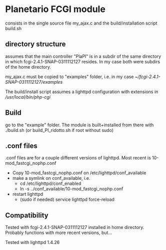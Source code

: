 # Planetario FCGI module
consists in the single source file my_ajax.c and the build/installation script build.sh
## directory structure
assumes that the main controller "PlaPI" is in a subdir of the same directory in which fcgi-2.4.1-SNAP-0311112127 resides. In my case both were subdirs of the home directory.

my_ajax.c must be copied to "examples" folder, i.e. in my case
_~/fcgi-2.4.1-SNAP-0311112127/examples_

The build/install script assumes a lighttpd configuration with extensions in _/usr/local/bin/php-cgi_
## Build
go to the "example" folder.
The module is built+installed from there with ./build.sh (or build_PI_ridotto.sh if root without sudo)

## .conf files
.conf files are for a couple different versions of lighttpd. Most recent is 10-mod_fastcgi_nophp.conf

* Copy 10-mod_fastcgi_nophp.conf on /etc/lighttpd/conf_available
* make a symlink on conf_available, i.e.
  - cd /etc/lighttpd/conf_enabled
  - ln -s ../conf_available/10-mod_fastcgi_nophp.conf
* restart lighttpd
  - (sudo if needed) service lighttpd force-reload

## Compatibility
Tested with fcgi-2.4.1-SNAP-0311112127 installed in home directory.
Probably functions with more recent versions, but...

Tested with lighttpd 1.4.26
